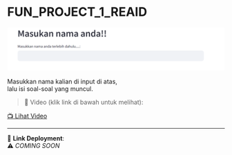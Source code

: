 # FUN_PROJECT_1_REAID

![Logo](./assets/nama.png)

Masukkan nama kalian di input di atas,  
lalu isi soal-soal yang muncul.

> 🎥 Video (klik link di bawah untuk melihat):

[📺 Lihat Video](./assets/video.mp4)

---

🔗 **Link Deployment**:  
⚠️ *COMING SOON*

